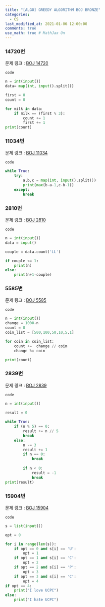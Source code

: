 ```yaml
---
title: "[ALGO] GREEDY ALGORITHM BOJ BRONZE"
categories: 
  - CS
last_modified_at: 2021-01-06 12:00:00
comments: true
use_math: true # MathJax On
---
```


### 14720번
문제 링크 : [BOJ 14720](https://www.acmicpc.net/problem/14720)

`code`
```py
n = int(input())
data= map(int, input().split())

first = 0
count = 0

for milk in data:
	if milk == (first % 3):
		count += 1
		first += 1
print(count)
```

### 11034번
문제 링크 : [BOJ 11034](https://www.acmicpc.net/problem/11034)

`code`
```py
while True:
    try:
        a,b,c = map(int, input().split())
        print(max(b-a-1,c-b-1))
    except:
        break
```

### 2810번
문제 링크 : [BOJ 2810](https://www.acmicpc.net/problem/2810)

`code`
```py
n = int(input())
data = input()

couple = data.count('LL')

if couple <= 1:
    print(n)
else:
    print(n+1-couple)
```

### 5585번
문제 링크 : [BOJ 5585](https://www.acmicpc.net/problem/5585)

`code`
```py
n = int(input())
change = 1000-n
count = 0
coin_list = [500,100,50,10,5,1]

for coin in coin_list:
	count +=  change // coin
	change %= coin

print(count)
```

### 2839번
문제 링크 : [BOJ 2839](https://www.acmicpc.net/problem/2839)

`code`
```py
n = int(input())

result = 0
 
while True:
    if (n % 5) == 0:
        result += n // 5
        break
    else:
        n -= 3
        result += 1
        if n == 0:
            break
       
        if n < 0:
            result = -1
            break
print(result)
```
### 15904번
문제 링크 : [BOJ 15904](https://www.acmicpc.net/problem/15904)

`code`
```py
s = list(input())

opt = 0

for i in range(len(s)):
	if opt == 0 and s[i] == 'U':
		opt = 1
	if opt == 1 and s[i] == 'C':
		opt = 2
	if opt == 2 and s[i] == 'P':
		opt = 3
	if opt == 3 and s[i] == 'C':
		opt = 4
if opt == 4:
	print("I love UCPC")
else:
	print("I hate UCPC")
```
